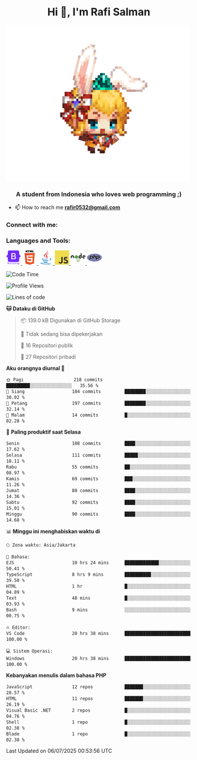 <h1 align="center">Hi 👋, I'm Rafi Salman</h1>
<img src="img/lp.gif" /> 
<h3 align="center">A student from Indonesia who loves web programming ;)</h3>

- 📫 How to reach me **rafir0532@gmail.com**

<h3 align="left">Connect with me:</h3>
<p align="left">
</p>

<h3 align="left">Languages and Tools:</h3>
<p align="left"> <a href="https://getbootstrap.com" target="_blank" rel="noreferrer"> <img src="https://raw.githubusercontent.com/devicons/devicon/master/icons/bootstrap/bootstrap-plain-wordmark.svg" alt="bootstrap" width="40" height="40"/> </a> <a href="https://www.w3.org/html/" target="_blank" rel="noreferrer"> <img src="https://raw.githubusercontent.com/devicons/devicon/master/icons/html5/html5-original-wordmark.svg" alt="html5" width="40" height="40"/> </a> <a href="https://www.java.com" target="_blank" rel="noreferrer"> <img src="https://raw.githubusercontent.com/devicons/devicon/master/icons/java/java-original.svg" alt="java" width="40" height="40"/> </a> <a href="https://developer.mozilla.org/en-US/docs/Web/JavaScript" target="_blank" rel="noreferrer"> <img src="https://raw.githubusercontent.com/devicons/devicon/master/icons/javascript/javascript-original.svg" alt="javascript" width="40" height="40"/> </a> <a href="https://nodejs.org" target="_blank" rel="noreferrer"> <img src="https://raw.githubusercontent.com/devicons/devicon/master/icons/nodejs/nodejs-original-wordmark.svg" alt="nodejs" width="40" height="40"/> </a> <a href="https://www.php.net" target="_blank" rel="noreferrer"> <img src="https://raw.githubusercontent.com/devicons/devicon/master/icons/php/php-original.svg" alt="php" width="40" height="40"/> </a> </p>

<!--START_SECTION:waka-->
![Code Time](http://img.shields.io/badge/Code%20Time-486%20hrs%2048%20mins-blue)

![Profile Views](http://img.shields.io/badge/Profil%20dilihat-0-blue)

![Lines of code](https://img.shields.io/badge/Sejak%20Hello%20World%20aku%20telah%20menulis-1.8%20million%20baris%20kode-blue)

**🐱 Dataku di GitHub** 

> 📦 139.0 kB Digunakan di GitHub Storage 
 > 
> 🚫 Tidak sedang bisa dipekerjakan
 > 
> 📜 16 Repositori publik 
 > 
> 🔑 27 Repositori pribadi 
 > 
**Aku orangnya diurnal 🐤** 

```text
🌞 Pagi                   218 commits         █████████░░░░░░░░░░░░░░░░   35.56 % 
🌆 Siang                  184 commits         ████████░░░░░░░░░░░░░░░░░   30.02 % 
🌃 Petang                 197 commits         ████████░░░░░░░░░░░░░░░░░   32.14 % 
🌙 Malam                  14 commits          █░░░░░░░░░░░░░░░░░░░░░░░░   02.28 % 
```
📅 **Paling produktif saat Selasa** 

```text
Senin                    108 commits         ████░░░░░░░░░░░░░░░░░░░░░   17.62 % 
Selasa                   111 commits         █████░░░░░░░░░░░░░░░░░░░░   18.11 % 
Rabu                     55 commits          ██░░░░░░░░░░░░░░░░░░░░░░░   08.97 % 
Kamis                    69 commits          ███░░░░░░░░░░░░░░░░░░░░░░   11.26 % 
Jumat                    88 commits          ████░░░░░░░░░░░░░░░░░░░░░   14.36 % 
Sabtu                    92 commits          ████░░░░░░░░░░░░░░░░░░░░░   15.01 % 
Minggu                   90 commits          ████░░░░░░░░░░░░░░░░░░░░░   14.68 % 
```


📊 **Minggu ini menghabiskan waktu di** 

```text
🕑︎ Zona waktu: Asia/Jakarta

💬 Bahasa: 
EJS                      10 hrs 24 mins      █████████████░░░░░░░░░░░░   50.41 % 
TypeScript               8 hrs 9 mins        ██████████░░░░░░░░░░░░░░░   39.50 % 
HTML                     1 hr                █░░░░░░░░░░░░░░░░░░░░░░░░   04.89 % 
Text                     48 mins             █░░░░░░░░░░░░░░░░░░░░░░░░   03.93 % 
Bash                     9 mins              ░░░░░░░░░░░░░░░░░░░░░░░░░   00.75 % 

🔥 Editor: 
VS Code                  20 hrs 38 mins      █████████████████████████   100.00 % 

💻 Sistem Operasi: 
Windows                  20 hrs 38 mins      █████████████████████████   100.00 % 
```

**Kebanyakan menulis dalam bahasa PHP** 

```text
JavaScript               12 repos            ███████░░░░░░░░░░░░░░░░░░   28.57 % 
HTML                     11 repos            ███████░░░░░░░░░░░░░░░░░░   26.19 % 
Visual Basic .NET        2 repos             █░░░░░░░░░░░░░░░░░░░░░░░░   04.76 % 
Shell                    1 repo              █░░░░░░░░░░░░░░░░░░░░░░░░   02.38 % 
Blade                    1 repo              █░░░░░░░░░░░░░░░░░░░░░░░░   02.38 % 
```




 Last Updated on 06/07/2025 00:53:56 UTC
<!--END_SECTION:waka-->
